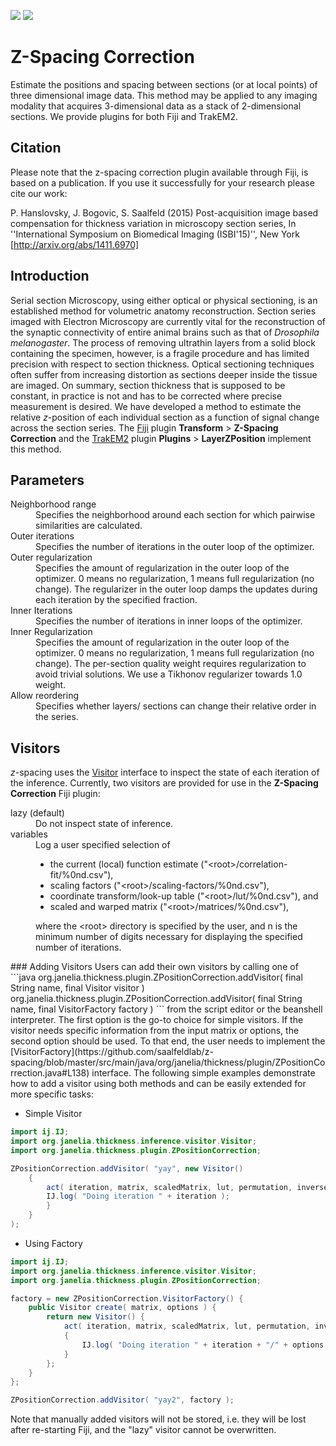 [![](https://travis-ci.org/saalfeldlab/z-spacing.svg?branch=master)](https://travis-ci.org/saalfeldlab/z-spacing)
[![](https://badges.gitter.im/Join%20Chat.svg)](https://gitter.im/saalfeldlab/z-spacing?utm_source=badge&utm_medium=badge&utm_campaign=pr-badge&utm_content=badge)

# Z-Spacing Correction

Estimate the positions and spacing between sections (or at local points) of three dimensional image data. This method may be applied to any imaging modality that acquires 3-dimensional data as a stack of 2-dimensional sections. We provide plugins for both Fiji and TrakEM2.

## Citation
Please note that the z-spacing correction plugin available through Fiji, is based on a publication. If you use it successfully for your research please cite our work:

P. Hanslovsky, J. Bogovic, S. Saalfeld (2015) Post-acquisition image based compensation for thickness variation in microscopy section series, In ''International Symposium on Biomedical Imaging (ISBI'15)'', New York [http://arxiv.org/abs/1411.6970]

## Introduction
Serial section Microscopy, using either optical or physical sectioning, is an established method for volumetric anatomy reconstruction.  Section series imaged with Electron Microscopy are currently vital for the reconstruction of the synaptic connectivity of entire animal brains such as that of *Drosophila melanogaster*.  The process of removing ultrathin layers from a solid block containing the specimen, however, is a fragile procedure and has limited precision with respect to section thickness.  Optical sectioning techniques often suffer from increasing distortion as sections deeper inside the tissue are imaged.  On summary, section thickness that is supposed to be constant, in practice is not and has to be corrected where precise measurement is desired.  We have developed a method to estimate the relative *z*-position of each individual section as a function of signal change across the section series.  The [Fiji](http://fiji.sc) plugin **Transform** > **Z-Spacing Correction** and the [TrakEM2](http://fiji.sc/TrakEM2) plugin **Plugins** > **LayerZPosition** implement this method.

## Parameters
<dl>
  <dt>Neighborhood range</dt>
  <dd>Specifies the neighborhood around each section for which pairwise similarities are calculated.</dd>
  <dt>Outer iterations</dt>
  <dd>Specifies the number of iterations in the outer loop of the optimizer.</dd>
  <dt>Outer regularization</dt>
  <dd>Specifies the amount of regularization in the outer loop of the optimizer. 0 means no regularization, 1 means full regularization (no change).  The regularizer in the outer loop damps the updates during each iteration by the specified fraction.</dd>
  <dt>Inner Iterations</dt>
  <dd>Specifies the number of iterations in inner loops of the optimizer.</dd>
  <dt>Inner Regularization</dt>
  <dd>Specifies the amount of regularization in the outer loop of the optimizer. 0 means no regularization, 1 means full regularization (no change).  The per-section quality weight requires regularization to avoid trivial solutions.  We use a Tikhonov regularizer towards 1.0 weight.</dd>
  <dt>Allow reordering</dt>
  <dd>Specifies whether layers/ sections can change their relative order in the series.</dd>
</dl>

## Visitors
*z*-spacing uses the [Visitor](https://github.com/saalfeldlab/z-spacing/blob/master/src/main/java/org/janelia/thickness/inference/visitor/Visitor.java) interface to inspect the state of each iteration of the inference. Currently, two visitors are provided for use in the **Z-Spacing Correction** Fiji plugin:
<dl>
 <dt>lazy (default)</dt>
 <dd>Do not inspect state of inference.</dd>
 <dt>variables</dt>
 <dd>Log a user specified selection of
 <ul>
 <li>the current (local) function estimate ("&lt;root&gt;/correlation-fit/%0nd.csv"),</li>
 <li>scaling factors ("&lt;root&gt;/scaling-factors/%0nd.csv"),</li>
 <li>coordinate transform/look-up table ("&lt;root&gt;/lut/%0nd.csv"), and</li>
 <li>scaled and warped matrix ("&lt;root&gt;/matrices/%0nd.csv"),</li>
 </ul>
 where the &lt;root&gt; directory is specified by the user, and n is the minimum number of digits necessary for displaying the specified number of iterations.
 </dd>
</dl>
### Adding Visitors
Users can add their own visitors by calling one of
```java
org.janelia.thickness.plugin.ZPositionCorrection.addVisitor( final String name, final Visitor visitor )
org.janelia.thickness.plugin.ZPositionCorrection.addVisitor( final String name, final VisitorFactory factory )
```
from the script editor or the beanshell interpreter. The first option is the go-to choice for simple visitors. If the visitor needs specific information from the input matrix or options, the second option should be used. To that end, the user needs to implement the [VisitorFactory](https://github.com/saalfeldlab/z-spacing/blob/master/src/main/java/org/janelia/thickness/plugin/ZPositionCorrection.java#L138) interface. The following simple examples demonstrate how to add a visitor using both methods and can be easily extended for more specific tasks:

- Simple Visitor
```java
import ij.IJ;
import org.janelia.thickness.inference.visitor.Visitor;
import org.janelia.thickness.plugin.ZPositionCorrection;

ZPositionCorrection.addVisitor( "yay", new Visitor()
	{ 
		act( iteration, matrix, scaledMatrix, lut, permutation, inversePermutation, multipliers, estimatedFit ) {
		IJ.log( "Doing iteration " + iteration );
		}
	}
);
```
- Using Factory
```java
import ij.IJ;
import org.janelia.thickness.inference.visitor.Visitor;
import org.janelia.thickness.plugin.ZPositionCorrection;

factory = new ZPositionCorrection.VisitorFactory() {
	public Visitor create( matrix, options ) { 
		return new Visitor() {
			act( iteration, matrix, scaledMatrix, lut, permutation, inversePermutation, multipliers, estimatedFit )
			{
				IJ.log( "Doing iteration " + iteration + "/" + options.nIterations );
			}
		};
	}
};

ZPositionCorrection.addVisitor( "yay2", factory );
```

Note that manually added visitors will not be stored, i.e. they will be lost after re-starting Fiji, and the "lazy" visitor cannot be overwritten.
